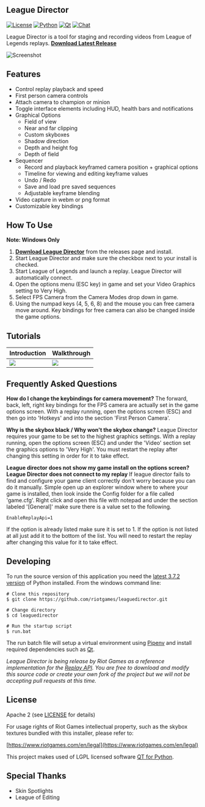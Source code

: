 ## League Director
[![License](https://img.shields.io/badge/license-Apache%202-blue.svg)](https://github.com/riotgames/leaguedirector/blob/master/LICENSE)
[![Python](https://img.shields.io/badge/python-3.7-brightgreen.svg)](https://www.python.org/downloads/release/python-372/)
[![Qt](https://img.shields.io/badge/pyside2-5.12.0-brightgreen.svg)](https://www.qt.io/qt-for-python)
[![Chat](https://img.shields.io/badge/chat-on%20discord-lightgrey.svg)](https://discord.gg/7j5fdRp)

League Director is a tool for staging and recording videos from League of Legends replays. **[Download Latest Release](https://github.com/riotgames/leaguedirector/releases/latest)**

![Screenshot](resources/screenshot.png)

## Features

* Control replay playback and speed
* First person camera controls
* Attach camera to champion or minion
* Toggle interface elements including HUD, health bars and notifications
* Graphical Options
  - Field of view
  - Near and far clipping
  - Custom skyboxes
  - Shadow direction
  - Depth and height fog
  - Depth of field
* Sequencer
  - Record and playback keyframed camera position + graphical options
  - Timeline for viewing and editing keyframe values
  - Undo / Redo
  - Save and load pre saved sequences
  - Adjustable keyframe blending
* Video capture in webm or png format
* Customizable key bindings

## How To Use

**Note: Windows Only**

1. **[Download League Director](https://github.com/riotgames/leaguedirector/releases/latest)** from the releases page and install.
2. Start League Director and make sure the checkbox next to your install is checked.
3. Start League of Legends and launch a replay. League Director will automatically connect.
4. Open the options menu (ESC key) in game and set your Video Graphics setting to Very High.
5. Select FPS Camera from the Camera Modes drop down in game.
6. Using the numpad keys (4, 5, 6, 8) and the mouse you can free camera move around. Key bindings for free camera can also be changed inside the game options.

## Tutorials
Introduction | Walkthrough
------------ | -------------
[![](http://img.youtube.com/vi/bzqydcrw89A/0.jpg)](https://www.youtube.com/watch?v=bzqydcrw89A "League Director Intro")|[![](http://img.youtube.com/vi/KuHLaDRReRU/0.jpg)](https://www.youtube.com/watch?v=KuHLaDRReRU "League Director Tutorial")

## Frequently Asked Questions
**How do I change the keybindings for camera movement?**
The forward, back, left, right key bindings for the FPS camera are actually set in the game options screen. With a replay running, open the options screen (ESC) and then go into 'Hotkeys' and into the section 'First Person Camera'.

**Why is the skybox black / Why won't the skybox change?**
League Director requires your game to be set to the highest graphics settings. With a replay running, open the options screen (ESC) and under the 'Video' section set the graphics options to 'Very High'. You must restart the replay after changing this setting in order for it to take effect.

**League director does not show my game install on the options screen?**
**League Director does not connect to my replay**
If league director fails to find and configure your game client correctly don't worry because you can do it manually. Simple open up an explorer window where to where your game is installed, then look inside the Config folder for a file called 'game.cfg'. Right click and open this file with notepad and under the section labeled '[General]' make sure there is a value set to the following.

```
EnableReplayApi=1
```

If the option is already listed make sure it is set to 1. If the option is not listed at all just add it to the bottom of the list. You will need to restart the replay after changing this value for it to take effect.

## Developing
To run the source version of this application you need the [latest 3.7.2 version](https://www.python.org/downloads/release/python-372/)  of Python installed. From the windows command line:

```
# Clone this repository
$ git clone https://github.com/riotgames/leaguedirector.git

# Change directory
$ cd leaguedirector

# Run the startup script
$ run.bat
```

The run batch file will setup a virtual environment using [Pipenv](https://pipenv.readthedocs.io/en/latest/) and install required dependencies such as [Qt](https://www.qt.io/qt-for-python).

_League Director is being release by Riot Games as a reference implementation for the [Replay API](https://developer.riotgames.com/replay-apis.html). You are free to download and modify this source code or create your own fork of the project but we will not be accepting pull requests at this time._

## License
Apache 2 (see [LICENSE](https://github.com/riotgames/leaguedirector/blob/master/LICENSE) for details)

For usage rights of Riot Games intellectual property, such as the skybox textures bundled with this installer, please refer to:

[https://www.riotgames.com/en/legal](https://www.riotgames.com/en/legal)

This project makes used of LGPL licensed software [QT for Python](https://doc.qt.io/qtforpython/licenses.html).

## Special Thanks
 * Skin Spotlights
 * League of Editing
